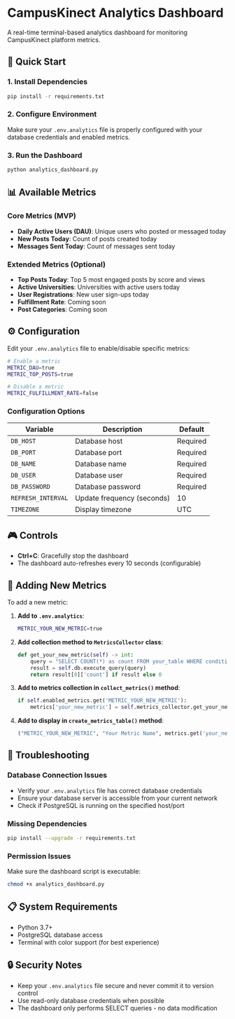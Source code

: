 # CampusKinect Analytics Dashboard

A real-time terminal-based analytics dashboard for monitoring CampusKinect platform metrics.

## 🚀 Quick Start

### 1. Install Dependencies
```bash
pip install -r requirements.txt
```

### 2. Configure Environment
Make sure your `.env.analytics` file is properly configured with your database credentials and enabled metrics.

### 3. Run the Dashboard
```bash
python analytics_dashboard.py
```

## 📊 Available Metrics

### Core Metrics (MVP)
- **Daily Active Users (DAU)**: Unique users who posted or messaged today
- **New Posts Today**: Count of posts created today
- **Messages Sent Today**: Count of messages sent today

### Extended Metrics (Optional)
- **Top Posts Today**: Top 5 most engaged posts by score and views
- **Active Universities**: Universities with active users today
- **User Registrations**: New user sign-ups today
- **Fulfillment Rate**: Coming soon
- **Post Categories**: Coming soon

## ⚙️ Configuration

Edit your `.env.analytics` file to enable/disable specific metrics:

```bash
# Enable a metric
METRIC_DAU=true
METRIC_TOP_POSTS=true

# Disable a metric
METRIC_FULFILLMENT_RATE=false
```

### Configuration Options

| Variable | Description | Default |
|----------|-------------|---------|
| `DB_HOST` | Database host | Required |
| `DB_PORT` | Database port | Required |
| `DB_NAME` | Database name | Required |
| `DB_USER` | Database user | Required |
| `DB_PASSWORD` | Database password | Required |
| `REFRESH_INTERVAL` | Update frequency (seconds) | 10 |
| `TIMEZONE` | Display timezone | UTC |

## 🎮 Controls

- **Ctrl+C**: Gracefully stop the dashboard
- The dashboard auto-refreshes every 10 seconds (configurable)

## 🔧 Adding New Metrics

To add a new metric:

1. **Add to `.env.analytics`**:
   ```bash
   METRIC_YOUR_NEW_METRIC=true
   ```

2. **Add collection method to `MetricsCollector` class**:
   ```python
   def get_your_new_metric(self) -> int:
       query = "SELECT COUNT(*) as count FROM your_table WHERE condition"
       result = self.db.execute_query(query)
       return result[0]['count'] if result else 0
   ```

3. **Add to metrics collection in `collect_metrics()` method**:
   ```python
   if self.enabled_metrics.get('METRIC_YOUR_NEW_METRIC'):
       metrics['your_new_metric'] = self.metrics_collector.get_your_new_metric()
   ```

4. **Add to display in `create_metrics_table()` method**:
   ```python
   ("METRIC_YOUR_NEW_METRIC", "Your Metric Name", metrics.get('your_new_metric', 0)),
   ```

## 🐛 Troubleshooting

### Database Connection Issues
- Verify your `.env.analytics` file has correct database credentials
- Ensure your database server is accessible from your current network
- Check if PostgreSQL is running on the specified host/port

### Missing Dependencies
```bash
pip install --upgrade -r requirements.txt
```

### Permission Issues
Make sure the dashboard script is executable:
```bash
chmod +x analytics_dashboard.py
```

## 📋 System Requirements

- Python 3.7+
- PostgreSQL database access
- Terminal with color support (for best experience)

## 🔒 Security Notes

- Keep your `.env.analytics` file secure and never commit it to version control
- Use read-only database credentials when possible
- The dashboard only performs SELECT queries - no data modification 
